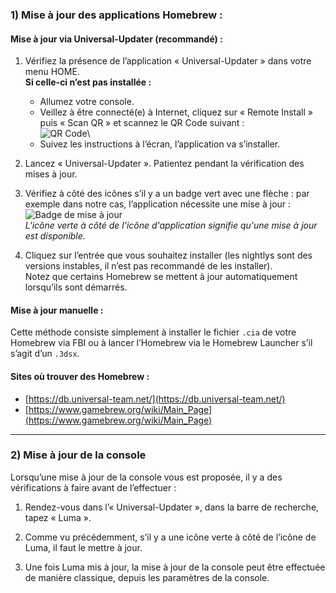 ### 1) Mise à jour des applications Homebrew :

#### Mise à jour via Universal-Updater (recommandé) :

1. Vérifiez la présence de l’application « Universal-Updater » dans votre menu HOME.  
   **Si celle-ci n’est pas installée :**
   - Allumez votre console.
   - Veillez à être connecté(e) à Internet, cliquez sur « Remote Install » puis « Scan QR » et scannez le QR Code suivant :\
   ![QR Code](https://db.universal-team.net/assets/images/qr/universal-updater-cia.png)\
   - Suivez les instructions à l’écran, l’application va s’installer.

2. Lancez « Universal-Updater ». Patientez pendant la vérification des mises à jour.

3. Vérifiez à côté des icônes s’il y a un badge vert avec une flèche : par exemple dans notre cas, l’application nécessite une mise à jour :  
   ![Badge de mise à jour](https://cdn.homebrew-france.fun/docs/3ds/update-icon-uu.png)  
   *L'icône verte à côté de l'icône d'application signifie qu'une mise à jour est disponible.*

4. Cliquez sur l’entrée que vous souhaitez installer (les nightlys sont des versions instables, il n’est pas recommandé de les installer).  
   Notez que certains Homebrew se mettent à jour automatiquement lorsqu’ils sont démarrés.

#### Mise à jour manuelle :

Cette méthode consiste simplement à installer le fichier `.cia` de votre Homebrew via FBI ou à lancer l’Homebrew via le Homebrew Launcher s’il s’agit d’un `.3dsx`.

#### Sites où trouver des Homebrew :

- [https://db.universal-team.net/](https://db.universal-team.net/)
- [https://www.gamebrew.org/wiki/Main_Page](https://www.gamebrew.org/wiki/Main_Page)

---

### 2) Mise à jour de la console

Lorsqu’une mise à jour de la console vous est proposée, il y a des vérifications à faire avant de l’effectuer :

1. Rendez-vous dans l’« Universal-Updater », dans la barre de recherche, tapez « Luma ».

2. Comme vu précédemment, s’il y a une icône verte à côté de l’icône de Luma, il faut le mettre à jour.

3. Une fois Luma mis à jour, la mise à jour de la console peut être effectuée de manière classique, depuis les paramètres de la console.
